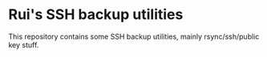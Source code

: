 # Rui's SSH backup utilities


This repository contains some SSH backup utilities, mainly rsync/ssh/public key stuff.

